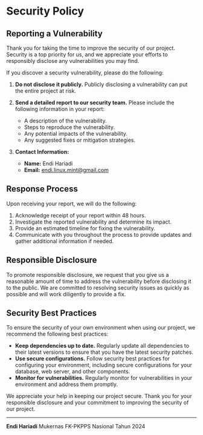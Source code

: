 # Security Policy

## Reporting a Vulnerability

Thank you for taking the time to improve the security of our project. Security is a top priority for us, and we appreciate your efforts to responsibly disclose any vulnerabilities you may find.

If you discover a security vulnerability, please do the following:

1. **Do not disclose it publicly.** Publicly disclosing a vulnerability can put the entire project at risk.

2. **Send a detailed report to our security team.** Please include the following information in your report:
    - A description of the vulnerability.
    - Steps to reproduce the vulnerability.
    - Any potential impacts of the vulnerability.
    - Any suggested fixes or mitigation strategies.

3. **Contact Information:**
    - **Name:** Endi Hariadi
    - **Email:** endi.linux.mint@gmail.com

## Response Process

Upon receiving your report, we will do the following:

1. Acknowledge receipt of your report within 48 hours.
2. Investigate the reported vulnerability and determine its impact.
3. Provide an estimated timeline for fixing the vulnerability.
4. Communicate with you throughout the process to provide updates and gather additional information if needed.

## Responsible Disclosure

To promote responsible disclosure, we request that you give us a reasonable amount of time to address the vulnerability before disclosing it to the public. We are committed to resolving security issues as quickly as possible and will work diligently to provide a fix.

## Security Best Practices

To ensure the security of your own environment when using our project, we recommend the following best practices:

- **Keep dependencies up to date.** Regularly update all dependencies to their latest versions to ensure that you have the latest security patches.
- **Use secure configurations.** Follow security best practices for configuring your environment, including secure configurations for your database, web server, and other components.
- **Monitor for vulnerabilities.** Regularly monitor for vulnerabilities in your environment and address them promptly.

We appreciate your help in keeping our project secure. Thank you for your responsible disclosure and your commitment to improving the security of our project.

---

**Endi Hariadi**
Mukernas FK-PKPPS Nasional Tahun 2024
